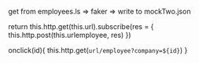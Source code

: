 get from employees.ls => faker => write to mockTwo.json

return this.http.get(this.url).subscribe(res = {
  this.http.post(this.urlemployee, res)
})


onclick(id){
  this.http.get(`url/employee?company=${id}`)
}

